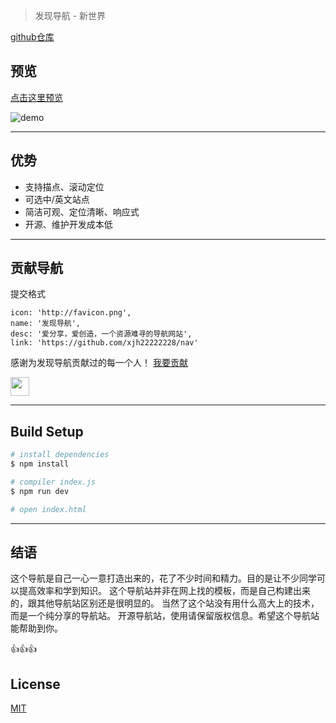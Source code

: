 
> 发现导航 - 新世界



[github仓库](https://github.com/xjh22222228/nav)


## 预览
[点击这里预览](https://xjh22222228.github.io/nav/index.html)



![demo](https://raw.githubusercontent.com/xjh22222228/nav/master/images/demo.gif)



----


## 优势
- 支持描点、滚动定位
- 可选中/英文站点
- 简洁可观、定位清晰、响应式
- 开源、维护开发成本低



----

## 贡献导航
提交格式
```
icon: 'http://favicon.png',
name: '发现导航',
desc: '爱分享，爱创造，一个资源难寻的导航网站',
link: 'https://github.com/xjh22222228/nav'
```



感谢为发现导航贡献过的每一个人！ [我要贡献](https://github.com/xjh22222228/nav/issues) 

<a href="https://github.com/YutHelloWorld">
    <img src="https://avatars1.githubusercontent.com/u/20860159?s=460&v=4" width="30px" height="30px" />
</a>


----


## Build Setup
``` bash
# install dependencies
$ npm install

# compiler index.js
$ npm run dev

# open index.html
```



----


## 结语
这个导航是自己一心一意打造出来的，花了不少时间和精力。目的是让不少同学可以提高效率和学到知识。
这个导航站并非在网上找的模板，而是自己构建出来的，跟其他导航站区别还是很明显的。
当然了这个站没有用什么高大上的技术，而是一个纯分享的导航站。
开源导航站，使用请保留版权信息。希望这个导航站能帮助到你。



👍👍👍


## License
[MIT](https://opensource.org/licenses/MIT)


